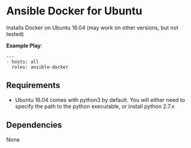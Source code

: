 Ansible Docker for Ubuntu
==

Installs Docker on Ubuntu 16.04 (may work on other versions, but not tested)

**Example Play**:
```
---
- hosts: all
  roles: ansible-docker
```

Requirements
------------
* Ubuntu 16.04 comes with python3 by default.  You will either need to specify the path to the python executable, or install python 2.7.x

Dependencies
------------
None
